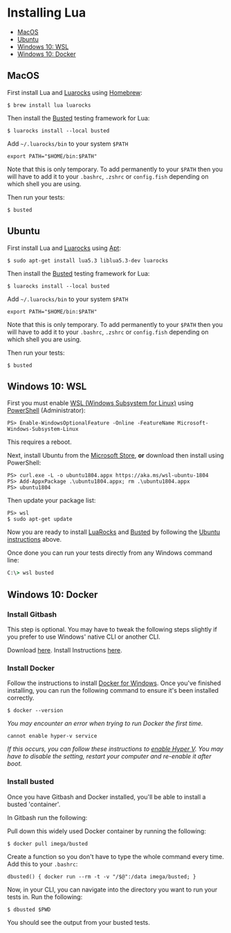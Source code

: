 # Installing Lua

- [MacOS](#macos)
- [Ubuntu](#ubuntu)
- [Windows 10: WSL](#windows-10%-wsl)
- [Windows 10: Docker](#windows-10%-docker)

## MacOS

First install Lua and [Luarocks][2] using [Homebrew][1]:

```shell
$ brew install lua luarocks
```

Then install the [Busted][3] testing framework for Lua:

```shell
$ luarocks install --local busted
```

Add `~/.luarocks/bin` to your system `$PATH`

```shell
export PATH="$HOME/bin:$PATH"
```

Note that this is only temporary.
To add permanently to your `$PATH` then you
will have to add it to your `.bashrc`, `.zshrc` or `config.fish` depending on
which shell you are using.

Then run your tests:

```shell
$ busted
```

## Ubuntu

First install Lua and [Luarocks][2] using [Apt][6]:

```shell
$ sudo apt-get install lua5.3 liblua5.3-dev luarocks
```

Then install the [Busted][3] testing framework for Lua:

```shell
$ luarocks install --local busted
```

Add `~/.luarocks/bin` to your system `$PATH`

```shell
export PATH="$HOME/bin:$PATH"
```

Note that this is only temporary.
To add permanently to your `$PATH` then you
will have to add it to your `.bashrc`, `.zshrc` or `config.fish` depending on
which shell you are using.

Then run your tests:

```shell
$ busted
```

## Windows 10: WSL

First you must enable [WSL (Windows Subsystem for Linux)][7] using [PowerShell][8] (Administrator):

```shell
PS> Enable-WindowsOptionalFeature -Online -FeatureName Microsoft-Windows-Subsystem-Linux
```

This requires a reboot.

Next, install Ubuntu from the [Microsoft Store][9], **or** download then install using PowerShell:

```shell
PS> curl.exe -L -o ubuntu1804.appx https://aka.ms/wsl-ubuntu-1804
PS> Add-AppxPackage .\ubuntu1804.appx; rm .\ubuntu1804.appx
PS> ubuntu1804
```

Then update your package list:

```shell
PS> wsl
$ sudo apt-get update
```

Now you are ready to install [LuaRocks][2] and [Busted][3] by following the [Ubuntu instructions](#ubuntu) above.

Once done you can run your tests directly from any Windows command line:

```cmd
C:\> wsl busted
```

## Windows 10: Docker

### Install Gitbash

This step is optional. You may have to tweak the following steps slightly if you prefer to use Windows' native CLI or another CLI.

Download [here][10].
Install Instructions [here][11].

### Install Docker

Follow the instructions to install [Docker for Windows][12].
Once you've finished installing, you can run the following command to ensure it's been installed correctly.

```shell
$ docker --version
```

_You may encounter an error when trying to run Docker the first time._

`cannot enable hyper-v service`

_If this occurs, you can follow these instructions to [enable Hyper V][13]. You may have to disable the setting, restart your computer and re-enable it after boot._

### Install busted

Once you have Gitbash and Docker installed, you'll be able to install a busted 'container'.

In Gitbash run the following:

Pull down this widely used Docker container by running the following:

```shell
$ docker pull imega/busted
```

Create a function so you don't have to type the whole command every time.
Add this to your `.bashrc`:

```shell
dbusted() { docker run --rm -t -v "/$@":/data imega/busted; }
```

Now, in your CLI, you can navigate into the directory you want to run your tests in. Run the following:

```shell
$ dbusted $PWD
```

You should see the output from your busted tests.

[1]: http://brew.sh/
[2]: http://luarocks.org/
[3]: http://olivinelabs.com/busted/
[4]: https://github.com/Olivine-Labs/lua-style-guide
[5]: http://tylerneylon.com/a/learn-lua/
[6]: https://help.ubuntu.com/lts/serverguide/apt.html
[7]: https://docs.microsoft.com/en-us/windows/wsl/faq
[8]: https://docs.microsoft.com/en-us/powershell/scripting/overview?view=powershell-6
[9]: https://www.microsoft.com/en-us/p/ubuntu/9nblggh4msv6
[10]: https://git-scm.com/download/win
[11]: https://www.stanleyulili.com/git/how-to-install-git-bash-on-windows/
[12]: https://docs.docker.com/docker-for-windows/install/
[13]: https://docs.microsoft.com/en-us/virtualization/hyper-v-on-windows/quick-start/enable-hyper-v
